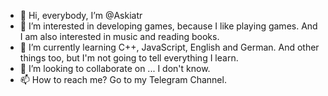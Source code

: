 - 👋 Hi, everybody, I’m @Askiatr
- 👀 I’m interested in developing games, because I like playing games. And I am also interested in music and reading books.
- 🌱 I’m currently learning C++, JavaScript, English and German. And other things too, but I'm not going to tell everything I learn.
- 💞️ I’m looking to collaborate on ... I don't know.
- 📫 How to reach me? Go to my Telegram Channel.

<!---
Askiatr/Askiatr is a ✨ special ✨ repository because its `README.md` (this file) appears on your GitHub profile.
You can click the Preview link to take a look at your changes.
--->
